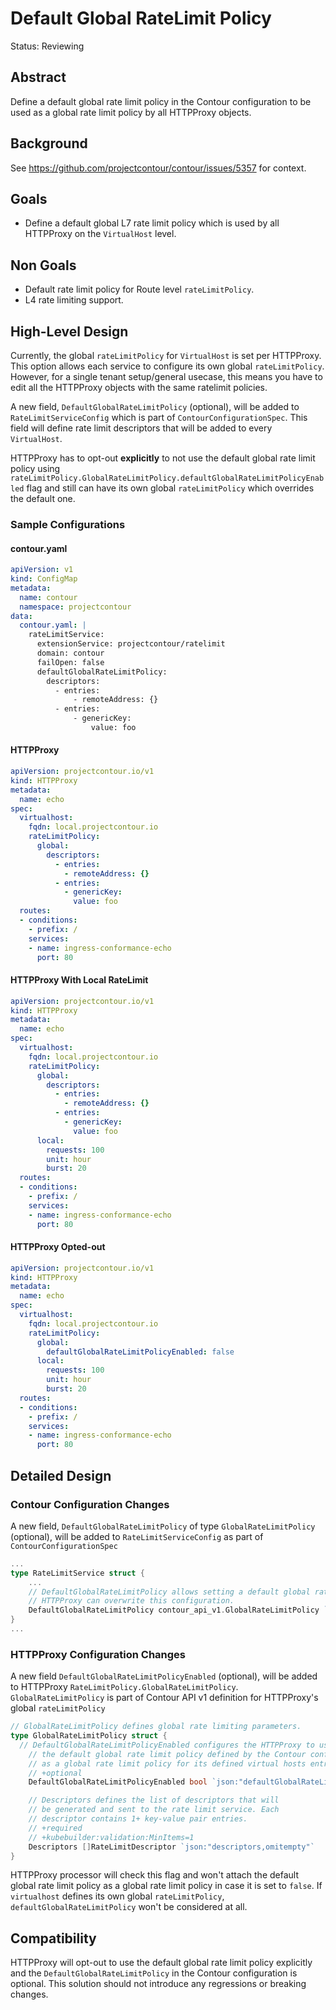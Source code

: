# Default Global RateLimit Policy

Status: Reviewing

## Abstract
Define a default global rate limit policy in the Contour configuration to be used as a global rate limit policy by all HTTPProxy objects.

## Background
See https://github.com/projectcontour/contour/issues/5357 for context.

## Goals
- Define a default global L7 rate limit policy which is used by all HTTPProxy on the `VirtualHost` level.

## Non Goals
- Default rate limit policy for Route level `rateLimitPolicy`.
- L4 rate limiting support. 

## High-Level Design
Currently, the global `rateLimitPolicy` for `VirtualHost` is set per HTTPProxy. This option allows each service to configure its own global `rateLimitPolicy`. However, for a single tenant setup/general usecase, this means you have to edit all the HTTPProxy objects with the same ratelimit policies.

A new field, `DefaultGlobalRateLimitPolicy` (optional), will be added to `RateLimitServiceConfig` which is part of `ContourConfigurationSpec`. This field will define rate limit descriptors that will be added to every `VirtualHost`.

HTTPProxy has to opt-out **explicitly** to not use the default global rate limit policy using `rateLimitPolicy.GlobalRateLimitPolicy.defaultGlobalRateLimitPolicyEnabled` flag and still can have its own global `rateLimitPolicy` which overrides the default one.

### Sample Configurations
#### contour.yaml
```yaml
apiVersion: v1
kind: ConfigMap
metadata:
  name: contour
  namespace: projectcontour
data:
  contour.yaml: |
    rateLimitService:
      extensionService: projectcontour/ratelimit
      domain: contour
      failOpen: false
      defaultGlobalRateLimitPolicy:
        descriptors:
          - entries:
              - remoteAddress: {}
          - entries:
              - genericKey:
                  value: foo
```

#### HTTPProxy
```yaml
apiVersion: projectcontour.io/v1
kind: HTTPProxy
metadata:
  name: echo
spec:
  virtualhost:
    fqdn: local.projectcontour.io
    rateLimitPolicy:
      global:
        descriptors:
          - entries:
            - remoteAddress: {}
          - entries:
            - genericKey:
              value: foo
  routes:
  - conditions:
    - prefix: /
    services:
    - name: ingress-conformance-echo
      port: 80
```

#### HTTPProxy With Local RateLimit
```yaml
apiVersion: projectcontour.io/v1
kind: HTTPProxy
metadata:
  name: echo
spec:
  virtualhost:
    fqdn: local.projectcontour.io
    rateLimitPolicy:
      global:
        descriptors:
          - entries:
            - remoteAddress: {}
          - entries:
            - genericKey:
              value: foo
      local:
        requests: 100
        unit: hour
        burst: 20
  routes:
  - conditions:
    - prefix: /
    services:
    - name: ingress-conformance-echo
      port: 80
```

#### HTTPProxy Opted-out
```yaml
apiVersion: projectcontour.io/v1
kind: HTTPProxy
metadata:
  name: echo
spec:
  virtualhost:
    fqdn: local.projectcontour.io
    rateLimitPolicy:
      global:
        defaultGlobalRateLimitPolicyEnabled: false
      local:
        requests: 100
        unit: hour
        burst: 20
  routes:
  - conditions:
    - prefix: /
    services:
    - name: ingress-conformance-echo
      port: 80
```

## Detailed Design

### Contour Configuration Changes
A new field, `DefaultGlobalRateLimitPolicy` of type `GlobalRateLimitPolicy` (optional), will be added to `RateLimitServiceConfig` as part of `ContourConfigurationSpec`
```go
...
type RateLimitService struct {
	...
	// DefaultGlobalRateLimitPolicy allows setting a default global rate limit policy for all HTTPProxy
	// HTTPProxy can overwrite this configuration.
	DefaultGlobalRateLimitPolicy contour_api_v1.GlobalRateLimitPolicy `yaml:"defaultGlobalRateLimitPolicy,omitempty"`
}
...
```

### HTTPProxy Configuration Changes
A new field `DefaultGlobalRateLimitPolicyEnabled` (optional), will be added to HTTPProxy `RateLimitPolicy.GlobalRateLimitPolicy`. `GlobalRateLimitPolicy` is part of Contour API v1 definition for HTTPProxy's global `rateLimitPolicy`
```go
// GlobalRateLimitPolicy defines global rate limiting parameters.
type GlobalRateLimitPolicy struct {
  // DefaultGlobalRateLimitPolicyEnabled configures the HTTPProxy to use
	// the default global rate limit policy defined by the Contour configuration
	// as a global rate limit policy for its defined virtual hosts entries.
	// +optional
	DefaultGlobalRateLimitPolicyEnabled bool `json:"defaultGlobalRateLimitPolicyEnabled,omitempty"`

	// Descriptors defines the list of descriptors that will
	// be generated and sent to the rate limit service. Each
	// descriptor contains 1+ key-value pair entries.
	// +required
	// +kubebuilder:validation:MinItems=1
	Descriptors []RateLimitDescriptor `json:"descriptors,omitempty"`
}

``` 

HTTPProxy processor will check this flag and won't attach the default global rate limit policy as a global rate limit policy in case it is set to `false`.
If `virtualhost` defines its own global `rateLimitPolicy`, `defaultGlobalRateLimitPolicy` won't be considered at all.

## Compatibility
HTTPProxy will opt-out to use the default global rate limit policy explicitly and the `DefaultGlobalRateLimitPolicy` in the Contour configuration is optional. This solution should not introduce any regressions or breaking changes.
